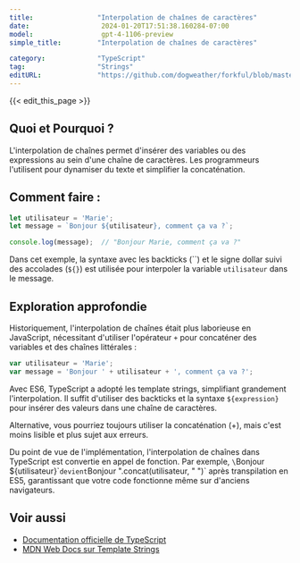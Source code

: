 ```yaml
---
title:                "Interpolation de chaînes de caractères"
date:                  2024-01-20T17:51:38.160284-07:00
model:                 gpt-4-1106-preview
simple_title:         "Interpolation de chaînes de caractères"

category:             "TypeScript"
tag:                  "Strings"
editURL:              "https://github.com/dogweather/forkful/blob/master/content/fr/typescript/interpolating-a-string.md"
---
```


{{< edit_this_page >}}

## Quoi et Pourquoi ?
L'interpolation de chaînes permet d'insérer des variables ou des expressions au sein d'une chaîne de caractères. Les programmeurs l'utilisent pour dynamiser du texte et simplifier la concaténation.

## Comment faire :
```typescript
let utilisateur = 'Marie';
let message = `Bonjour ${utilisateur}, comment ça va ?`;

console.log(message);  // "Bonjour Marie, comment ça va ?"
```
Dans cet exemple, la syntaxe avec les backticks (``) et le signe dollar suivi des accolades (`${}`) est utilisée pour interpoler la variable `utilisateur` dans le message.

## Exploration approfondie
Historiquement, l'interpolation de chaînes était plus laborieuse en JavaScript, nécessitant d'utiliser l'opérateur `+` pour concaténer des variables et des chaînes littérales :

```javascript
var utilisateur = 'Marie';
var message = 'Bonjour ' + utilisateur + ', comment ça va ?';
```

Avec ES6, TypeScript a adopté les template strings, simplifiant grandement l'interpolation. Il suffit d'utiliser des backticks et la syntaxe `${expression}` pour insérer des valeurs dans une chaîne de caractères.

Alternative, vous pourriez toujours utiliser la concaténation (+), mais c'est moins lisible et plus sujet aux erreurs.

Du point de vue de l'implémentation, l'interpolation de chaînes dans TypeScript est convertie en appel de fonction. Par exemple, `\`Bonjour ${utilisateur}\`` devient `Bonjour ".concat(utilisateur, " ")` après transpilation en ES5, garantissant que votre code fonctionne même sur d'anciens navigateurs.

## Voir aussi
- [Documentation officielle de TypeScript](https://www.typescriptlang.org/docs/)
- [MDN Web Docs sur Template Strings](https://developer.mozilla.org/en-US/docs/Web/JavaScript/Reference/Template_literals)
